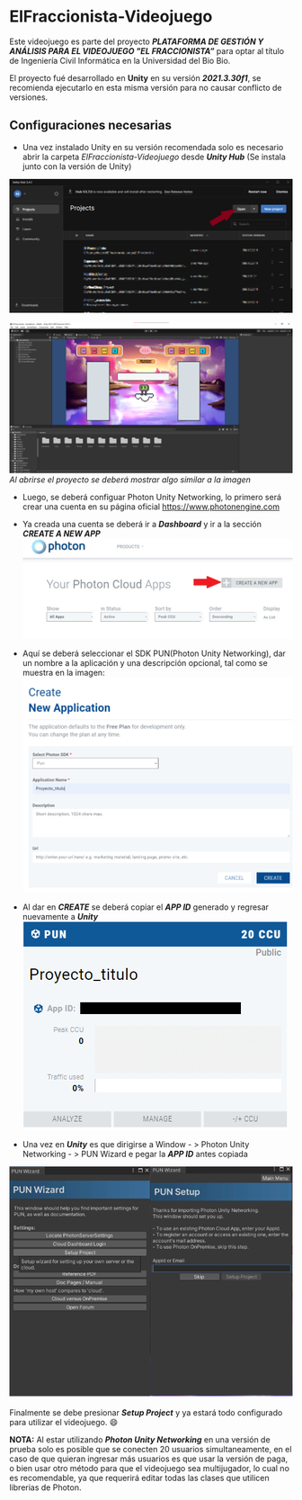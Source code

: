 # ElFraccionista-Videojuego
 
Este videojuego es parte del proyecto ***PLATAFORMA DE GESTIÓN Y ANÁLISIS PARA EL VIDEOJUEGO "EL FRACCIONISTA”*** para optar al título de Ingeniería Civil Informática en la Universidad del Bio Bio.

El proyecto fué desarrollado en **Unity** en su versión ***2021.3.30f1***, se recomienda ejecutarlo en esta misma versión para no causar conflicto de versiones.

## Configuraciones necesarias

- Una vez instalado Unity en su versión recomendada solo es necesario abrir la carpeta *ElFraccionista-Videojuego* desde ***Unity Hub*** (Se instala junto con la versión de Unity)

![](https://github.com/Evitha-CS/ElFraccionista-Videojuego/blob/main/Readme_images/Unity_HUB.png)

![](https://github.com/Evitha-CS/ElFraccionista-Videojuego/blob/main/Readme_images/Inicio_Fraccionista_Unity.png)
*Al abrirse el proyecto se deberá mostrar algo similar a la imagen*

- Luego, se deberá configuar Photon Unity Networking, lo primero será crear una cuenta en su página oficial https://www.photonengine.com
- Ya creada una cuenta se deberá ir a ***Dashboard*** y ir a la sección ***CREATE A NEW APP***
![](https://github.com/Evitha-CS/ElFraccionista-Videojuego/blob/main/Readme_images/Photon_createapp.png)

- Aquí se deberá seleccionar el SDK PUN(Photon Unity Networking), dar un nombre a la aplicación y una descripción opcional, tal como se muestra en la imagen:
![](https://github.com/Evitha-CS/ElFraccionista-Videojuego/blob/main/Readme_images/Photon_createapp2.png)

- Al dar en ***CREATE*** se deberá copiar el ***APP ID*** generado y regresar nuevamente a ***Unity***
![](https://github.com/Evitha-CS/ElFraccionista-Videojuego/blob/main/Readme_images/App_ID.png)
- Una vez en ***Unity*** es que dirigirse a Window - > Photon Unity Networking - > PUN Wizard e pegar la ***APP ID*** antes copiada

![](https://github.com/Evitha-CS/ElFraccionista-Videojuego/blob/main/Readme_images/PUN_Wizard-Setup.png)

Finalmente se debe presionar ***Setup Project*** y ya estará todo configurado para utilizar el videojuego. :smile:

**NOTA:** Al estar utilizando ***Photon Unity Networking*** en una versión de prueba solo es posible que se conecten 20 usuarios simultaneamente, en el caso de que quieran ingresar más usuarios es que usar la versión de paga, o bien usar otro método para que el videojuego sea multijugador, lo cual no es recomendable, ya que requerirá editar todas las clases que utilicen librerias de Photon.
